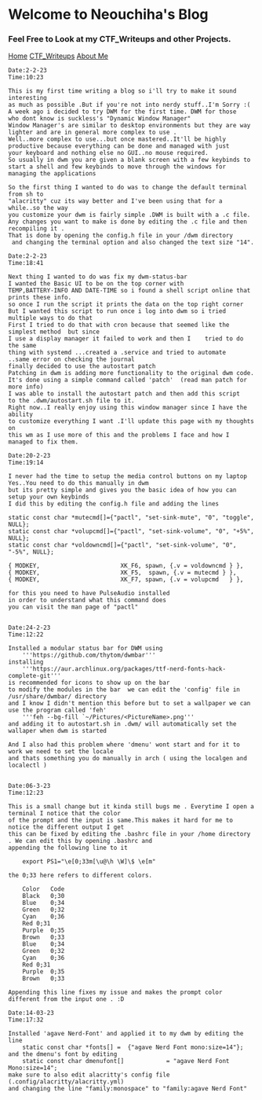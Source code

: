 # Welcome to Neouchiha's Blog

### Feel Free to Look at my CTF_Writeups and other Projects.

[Home](https://npranav7619.github.io/)
[CTF_Writeups](https://npranav7619.github.io/CTF_Writeups)
[About Me](https://npranav7619.github.io/Aboutme)

	Date:2-2-23
	Time:10:23

	This is my first time writing a blog so i'll try to make it sound interesting 
	as much as possible .But if you're not into nerdy stuff..I'm Sorry :(
	A week ago i decided to try DWM for the first time. DWM for those 
	who dont know is suckless's "Dynamic Window Manager"
	Window Manager's are similar to desktop environments but they are way 
	lighter and are in general more complex to use .
	Well..more complex to use...but once mastered..It'll be highly 
	productive because everything can be done and managed with just
	your keyboard and nothing else no GUI..no mouse required.
	So usually in dwm you are given a blank screen with a few keybinds to 
	start a shell and few keybinds to move through the windows for managing the applications 

	So the first thing I wanted to do was to change the default terminal from sh to
	"alacritty" cuz its way better and I've been using that for a while..so the way
	you customize your dwm is fairly simple .DWM is built with a .c file.
	Any changes you want to make is done by editing the .c file and then recompiling it .
	That is done by opening the config.h file in your /dwm directory
	 and changing the terminal option and also changed the text size "14".

	Date:2-2-23
	Time:18:41

	Next thing I wanted to do was fix my dwm-status-bar 
	I wanted the Basic UI to be on the top corner with 
	TEMP,BATTERY-INFO AND DATE-TIME so i found a shell script online that prints these info.
	so once I run the script it prints the data on the top right corner 
	But I wanted this script to run once i log into dwm so i tried multiple ways to do that 
	First I tried to do that with cron because that seemed like the simplest method  but since 
	I use a display manager it failed to work and then I 	tried to do the same 
	thing with systemd ...created a .service and tried to automate
	..same error on checking the journal 
	finally decided to use the autostart patch 
	Patching in dwm is adding more functionality to the original dwm code.
	It's done using a simple command called 'patch'  (read man patch for more info)
	I was able to install the autostart patch and then add this script 
	to the .dwm/autostart.sh file to it.
	Right now..I really enjoy using this window manager since I have the ability
	to customize everything I want .I'll update this page with my thoughts on 
	this wm as I use more of this and the problems I face and how I managed to fix them.
	
	Date:20-2-23
	Time:19:14
	
	I never had the time to setup the media control buttons on my laptop 
	Yes..You need to do this manually in dwm
	but its pretty simple and gives you the basic idea of how you can setup your own keybinds
	I did this by editing the config.h file and adding the lines
	
	static const char *mutecmd[]={"pactl", "set-sink-mute", "0", "toggle", NULL};
	static const char *volupcmd[]={"pactl", "set-sink-volume", "0", "+5%", NULL};
	static const char *voldowncmd[]={"pactl", "set-sink-volume", "0", "-5%", NULL};
	
	{ MODKEY,                       XK_F6, spawn, {.v = voldowncmd } },
	{ MODKEY,                       XK_F5,  spawn, {.v = mutecmd } },
	{ MODKEY,                       XK_F7, spawn, {.v = volupcmd   } },
	
	for this you need to have PulseAudio installed
	in order to understand what this command does
	you can visit the man page of "pactl"
	
	
	Date:24-2-23
	Time:12:22
	
	Installed a modular status bar for DWM using 
		'''https://github.com/thytom/dwmbar'''
	installing 
		'''https://aur.archlinux.org/packages/ttf-nerd-fonts-hack-complete-git''' 
	is recommended for icons to show up on the bar
	to modify the modules in the bar  we can edit the 'config' file in /usr/share/dwmbar/ directory
	and I know I didn't mention this before but to set a wallpaper we can use the program called 'feh'
		'''feh --bg-fill `~/Pictures/<PictureName>.png'''
	and adding it to autostart.sh in .dwm/ will automatically set the wallaper when dwm is started
	
	And I also had this problem where 'dmenu' wont start and for it to work we need to set the locale 
	and thats something you do manually in arch ( using the localgen and localectl )
	
	
	Date:06-3-23
	Time:12:23
	
	This is a small change but it kinda still bugs me . Everytime I open a terminal I notice that the color 
	of the prompt and the input is same.This makes it hard for me to notice the different output I get
	this can be fixed by editing the .bashrc file in your /home directory . We can edit this by opening .bashrc and
	appending the following line to it
	
		export PS1="\e[0;33m[\u@\h \W]\$ \e[m"
	
	the 0;33 here refers to different colors.
	
		Color	Code
		Black	0;30
		Blue	0;34
		Green	0;32
		Cyan	0;36
		Red	0;31
		Purple	0;35
		Brown	0;33
		Blue	0;34
		Green	0;32
		Cyan	0;36
		Red	0;31
		Purple	0;35
		Brown	0;33
	
	Appending this line fixes my issue and makes the prompt color different from the input one . :D 
	
	Date:14-03-23
	Time:17:32
	
	Installed 'agave Nerd-Font' and applied it to my dwm by editing the line
		static const char *fonts[] =  {"agave Nerd Font mono:size=14"};
	and the dmenu's font by editing 
		static const char dmenufont[]            = "agave Nerd Font Mono:size=14";
	make sure to also edit alacritty's config file (.config/alacritty/alacritty.yml)
	and changing the line "family:monospace" to "family:agave Nerd Font"
